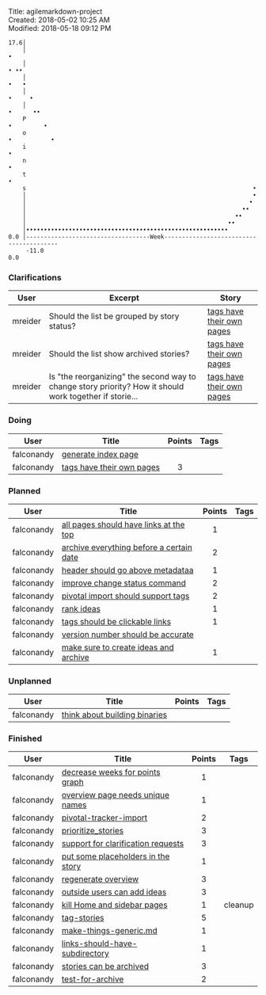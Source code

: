 Title: agilemarkdown-project  
Created: 2018-05-02 10:25 AM  
Modified: 2018-05-18 09:12 PM  

```
17.6│                                                                               
    │                                                                      •        
    │                                                                     • ••      
    │                                                                     •   •     
    │                                                                    •     •    
    │                                                                    •      ••  
    P                                                                   •         • 
    o                                                                  •           •
    i                                                                  •            
    n                                                                 •             
    t                                                                 •             
    s                                                                •              
    │                                                                •              
    │                                                               •               
    │                                                             ••                
    │                                                           ••                  
    │                                                         ••                    
    │•••••••••••••••••••••••••••••••••••••••••••••••••••••••••                      
0.0 │-----------------------------------Week----------------------------------------
     -11.0                                                                       0.0

```
### Clarifications
| User | Excerpt | Story |
|---|---|---|
| mreider | Should the list be grouped by story status? | [tags have their own pages](agilemarkdown-project/tags-have-their-own-pages.md) |
| mreider | Should the list show archived stories? | [tags have their own pages](agilemarkdown-project/tags-have-their-own-pages.md) |
| mreider | Is "the reorganizing" the second way to change story priority? How it should work together if storie... | [tags have their own pages](agilemarkdown-project/tags-have-their-own-pages.md) |

### Doing
| User | Title | Points | Tags |
|---|---|:---:|---|
| falconandy | [generate index page](agilemarkdown-project/generate-index-page.md) |  |  |
| falconandy | [tags have their own pages](agilemarkdown-project/tags-have-their-own-pages.md) | 3 |  |

### Planned
| User | Title | Points | Tags |
|---|---|:---:|---|
| falconandy | [all pages should have links at the top](agilemarkdown-project/all-pages-should-have-links-at-the-top.md) | 1 |  |
| falconandy | [archive everything before a certain date](agilemarkdown-project/archive-everything-before-a-certain-date.md) | 2 |  |
| falconandy | [header should go above metadataa](agilemarkdown-project/header-should-go-above-metadata.md) | 1 |  |
| falconandy | [improve change status command](agilemarkdown-project/improve-change-status-command.md) | 2 |  |
| falconandy | [pivotal import should support tags](agilemarkdown-project/pivotal-import-should-support-tags.md) | 2 |  |
| falconandy | [rank ideas](agilemarkdown-project/rank-ideas.md) | 1 |  |
| falconandy | [tags should be clickable links](agilemarkdown-project/tags-should-be-clickable-links.md) | 1 |  |
| falconandy | [version number should be accurate](agilemarkdown-project/version-number-should-be-accurate.md) |  |  |
| falconandy | [make sure to create ideas and archive](agilemarkdown-project/make-sure-to-create-ideas-and-archive.md) | 1 |  |

### Unplanned
| User | Title | Points | Tags |
|---|---|:---:|---|
| falconandy | [think about building binaries](agilemarkdown-project/think-about-building-binaries.md) |  |  |

### Finished
| User | Title | Points | Tags |
|---|---|:---:|---|
| falconandy | [decrease weeks for points graph](agilemarkdown-project/decrease-weeks-for-points-graph.md) | 1 |  |
| falconandy | [overview page needs unique names](agilemarkdown-project/overview-page-needs-unique-names.md) | 1 |  |
| falconandy | [pivotal-tracker-import](agilemarkdown-project/pivotal-tracker-import.md) | 2 |  |
| falconandy | [prioritize_stories](agilemarkdown-project/prioritize-stories.md) | 3 |  |
| falconandy | [support for clarification requests](agilemarkdown-project/send-comments-to-users.md) | 3 |  |
| falconandy | [put some placeholders in the story](agilemarkdown-project/put-some-placeholders-in-the-story.md) | 1 |  |
| falconandy | [regenerate overview](agilemarkdown-project/regenerate-overview.md) | 3 |  |
| falconandy | [outside users can add ideas](agilemarkdown-project/outside-users-can-add-ideas.md) | 3 |  |
| falconandy | [kill Home and sidebar pages](agilemarkdown-project/kill-Home-and-sidebar-pages.md) | 1 | cleanup |
| falconandy | [tag-stories](agilemarkdown-project/tag-stories.md) | 5 |  |
| falconandy | [make-things-generic.md](agilemarkdown-project/make-things-generic.md.md) | 1 |  |
| falconandy | [links-should-have-subdirectory](agilemarkdown-project/links-should-have-subdirectory.md) | 1 |  |
| falconandy | [stories can be archived](agilemarkdown-project/stories-can-be-archived.md) | 3 |  |
| falconandy | [test-for-archive](agilemarkdown-project/test-for-archive.md) | 2 |  |
